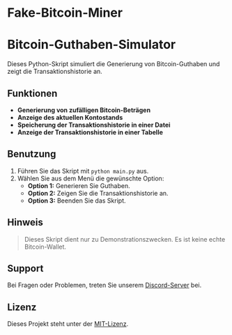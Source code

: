 # Fake-Bitcoin-Miner

# Bitcoin-Guthaben-Simulator

Dieses Python-Skript simuliert die Generierung von Bitcoin-Guthaben und zeigt die Transaktionshistorie an.

## Funktionen

- **Generierung von zufälligen Bitcoin-Beträgen**
- **Anzeige des aktuellen Kontostands**
- **Speicherung der Transaktionshistorie in einer Datei**
- **Anzeige der Transaktionshistorie in einer Tabelle**

## Benutzung

1. Führen Sie das Skript mit `python main.py` aus.
2. Wählen Sie aus dem Menü die gewünschte Option:
    - **Option 1:** Generieren Sie Guthaben.
    - **Option 2:** Zeigen Sie die Transaktionshistorie an.
    - **Option 3:** Beenden Sie das Skript.

## Hinweis

> Dieses Skript dient nur zu Demonstrationszwecken. Es ist keine echte Bitcoin-Wallet.

## Support

Bei Fragen oder Problemen, treten Sie unserem [Discord-Server](https://discord.gg/x2M5Xkwp47) bei.

## Lizenz

Dieses Projekt steht unter der [MIT-Lizenz](LICENSE).
